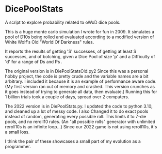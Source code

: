 # DicePoolStats
A script to explore probability related to oWoD dice pools.  

This is a huge monte carlo simulation I wrote for fun in 2009. It simulates
a pool of D10s being rolled and evaluated according to a modified version
of White Wolf's Old "World Of Darkness" rules.

It reports the results of getting 'S' successes, of getting at least S successes,
and of botching, given a Dice Pool of size 'p' and a Difficulty of 'd' for a
range of Ds and Ps .

The original version is in DiePoolStatsOld.py2
Since this was a personal hobby project, the code is pretty crude and the variable names
are a bit arbitrary. I included it because it is an example of performance aware code.
(My first version ran out of memory and crashed. This version crunches as it goes instead of
  trying to generate all data, then evaluate.) Running this for 1 billion trials took a couple
of days, spread over 2 computers.

The 2022 version is in DiePoolStats.py. 
I updated the code to python 3.10, and cleaned up a lot of messy code. I also
Changed it to do exact pools instead of random, generating every possible roll.
This limits it to 7-die pools, and no reroll10 rules. (An "all possible rolls" 
generator with unlimited reroll10s is an infinite loop...) Since our 2022 game
is not using reroll10s, it's a small loss.

I think the pair of these showcases a small part of my evolution as a 
programmer.